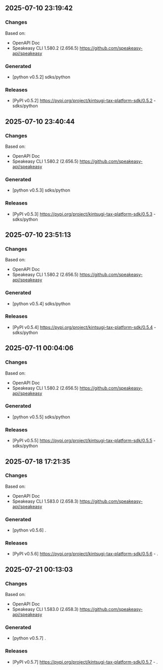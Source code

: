 

## 2025-07-10 23:19:42
### Changes
Based on:
- OpenAPI Doc  
- Speakeasy CLI 1.580.2 (2.656.5) https://github.com/speakeasy-api/speakeasy
### Generated
- [python v0.5.2] sdks/python
### Releases
- [PyPI v0.5.2] https://pypi.org/project/kintsugi-tax-platform-sdk/0.5.2 - sdks/python

## 2025-07-10 23:40:44
### Changes
Based on:
- OpenAPI Doc  
- Speakeasy CLI 1.580.2 (2.656.5) https://github.com/speakeasy-api/speakeasy
### Generated
- [python v0.5.3] sdks/python
### Releases
- [PyPI v0.5.3] https://pypi.org/project/kintsugi-tax-platform-sdk/0.5.3 - sdks/python

## 2025-07-10 23:51:13
### Changes
Based on:
- OpenAPI Doc  
- Speakeasy CLI 1.580.2 (2.656.5) https://github.com/speakeasy-api/speakeasy
### Generated
- [python v0.5.4] sdks/python
### Releases
- [PyPI v0.5.4] https://pypi.org/project/kintsugi-tax-platform-sdk/0.5.4 - sdks/python

## 2025-07-11 00:04:06
### Changes
Based on:
- OpenAPI Doc  
- Speakeasy CLI 1.580.2 (2.656.5) https://github.com/speakeasy-api/speakeasy
### Generated
- [python v0.5.5] sdks/python
### Releases
- [PyPI v0.5.5] https://pypi.org/project/kintsugi-tax-platform-sdk/0.5.5 - sdks/python

## 2025-07-18 17:21:35
### Changes
Based on:
- OpenAPI Doc  
- Speakeasy CLI 1.583.0 (2.658.3) https://github.com/speakeasy-api/speakeasy
### Generated
- [python v0.5.6] .
### Releases
- [PyPI v0.5.6] https://pypi.org/project/kintsugi-tax-platform-sdk/0.5.6 - .

## 2025-07-21 00:13:03
### Changes
Based on:
- OpenAPI Doc  
- Speakeasy CLI 1.583.0 (2.658.3) https://github.com/speakeasy-api/speakeasy
### Generated
- [python v0.5.7] .
### Releases
- [PyPI v0.5.7] https://pypi.org/project/kintsugi-tax-platform-sdk/0.5.7 - .